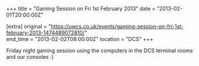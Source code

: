 +++
title = "Gaming Session on Fri 1st February 2013"
date = "2013-02-01T20:00:00Z"

[extra]
original = "https://uwcs.co.uk/events/gaming-session-on-fri-1st-february-2013-1474489072810/"    
end_time = "2013-02-02T08:00:00Z"
location = "DCS"
+++

Friday night gaming session using the computers in the DCS terminal rooms and our consoles :)

